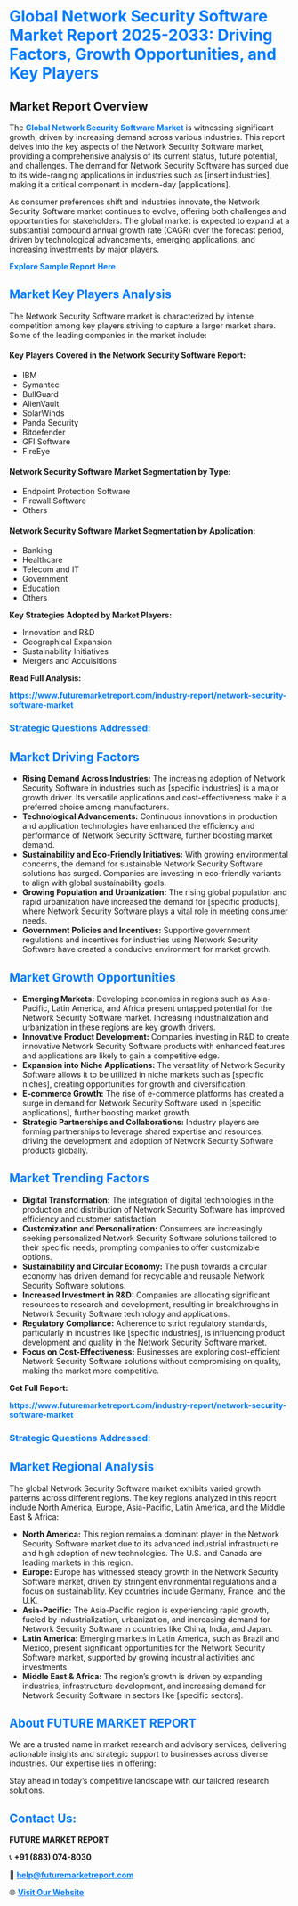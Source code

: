 <h1 style="color: #007BFF;">Global Network Security Software Market Report 2025-2033: Driving Factors, Growth Opportunities, and Key Players</h1>

<section id="overview">
<h2>Market Report Overview</h2>
<p>The <a href="https://www.futuremarketreport.com/industry-report/network-security-software-market" style="color: #007BFF; text-decoration: none;"><strong>Global Network Security Software Market</strong></a> is witnessing significant growth, driven by increasing demand across various industries. This report delves into the key aspects of the Network Security Software market, providing a comprehensive analysis of its current status, future potential, and challenges. The demand for Network Security Software has surged due to its wide-ranging applications in industries such as [insert industries], making it a critical component in modern-day [applications].</p>
<p>As consumer preferences shift and industries innovate, the Network Security Software market continues to evolve, offering both challenges and opportunities for stakeholders. The global market is expected to expand at a substantial compound annual growth rate (CAGR) over the forecast period, driven by technological advancements, emerging applications, and increasing investments by major players.</p>
</section>

<section id="overview">
<p><a href="https://www.futuremarketreport.com/request-sample/reportId=108622" style="color: #007BFF; text-decoration: none;"><strong>Explore Sample Report Here</strong></a></p>
</section>

<section id="key-players">
<h2 style="color: #007BFF;">Market Key Players Analysis</h2>
<p>The Network Security Software market is characterized by intense competition among key players striving to capture a larger market share. Some of the leading companies in the market include:</p>
<h4>Key Players Covered in the Network Security Software Report:</h4>
<ul><li>IBM</li><li>Symantec</li><li>BullGuard</li><li>AlienVault</li><li>SolarWinds</li><li>Panda Security</li><li>Bitdefender</li><li>GFI Software</li><li>FireEye</li></ul>
<h4>Network Security Software Market Segmentation by Type:</h4>
<ul><li>Endpoint Protection Software</li><li>Firewall Software</li><li>Others</li></ul>

<h4>Network Security Software Market Segmentation by Application:</h4>
<ul><li>Banking</li><li>Healthcare</li><li>Telecom and IT</li><li>Government</li><li>Education</li><li>Others</li></ul>
<p><strong>Key Strategies Adopted by Market Players:</strong></p>
<ul>
<li>Innovation and R&D</li>
<li>Geographical Expansion</li>
<li>Sustainability Initiatives</li>
<li>Mergers and Acquisitions</li>
</ul>
</section>

<section>
<p><strong>Read Full Analysis: </strong></p><a href="https://www.futuremarketreport.com/industry-report/network-security-software-market" style="color: #007BFF; text-decoration: none;"><strong>https://www.futuremarketreport.com/industry-report/network-security-software-market</strong></a>
<h3 style="color: #007BFF;">Strategic Questions Addressed:</h3>
</section>

<section id="driving-factors">
<h2 style="color: #007BFF;">Market Driving Factors</h2>
<ul>
<li><strong>Rising Demand Across Industries:</strong> The increasing adoption of Network Security Software in industries such as [specific industries] is a major growth driver. Its versatile applications and cost-effectiveness make it a preferred choice among manufacturers.</li>
<li><strong>Technological Advancements:</strong> Continuous innovations in production and application technologies have enhanced the efficiency and performance of Network Security Software, further boosting market demand.</li>
<li><strong>Sustainability and Eco-Friendly Initiatives:</strong> With growing environmental concerns, the demand for sustainable Network Security Software solutions has surged. Companies are investing in eco-friendly variants to align with global sustainability goals.</li>
<li><strong>Growing Population and Urbanization:</strong> The rising global population and rapid urbanization have increased the demand for [specific products], where Network Security Software plays a vital role in meeting consumer needs.</li>
<li><strong>Government Policies and Incentives:</strong> Supportive government regulations and incentives for industries using Network Security Software have created a conducive environment for market growth.</li>
</ul>
</section>

<section id="growth-opportunities">
<h2 style="color: #007BFF;">Market Growth Opportunities</h2>
<ul>
<li><strong>Emerging Markets:</strong> Developing economies in regions such as Asia-Pacific, Latin America, and Africa present untapped potential for the Network Security Software market. Increasing industrialization and urbanization in these regions are key growth drivers.</li>
<li><strong>Innovative Product Development:</strong> Companies investing in R&D to create innovative Network Security Software products with enhanced features and applications are likely to gain a competitive edge.</li>
<li><strong>Expansion into Niche Applications:</strong> The versatility of Network Security Software allows it to be utilized in niche markets such as [specific niches], creating opportunities for growth and diversification.</li>
<li><strong>E-commerce Growth:</strong> The rise of e-commerce platforms has created a surge in demand for Network Security Software used in [specific applications], further boosting market growth.</li>
<li><strong>Strategic Partnerships and Collaborations:</strong> Industry players are forming partnerships to leverage shared expertise and resources, driving the development and adoption of Network Security Software products globally.</li>
</ul>
</section>

<section id="trending-factors">
<h2 style="color: #007BFF;">Market Trending Factors</h2>
<ul>
<li><strong>Digital Transformation:</strong> The integration of digital technologies in the production and distribution of Network Security Software has improved efficiency and customer satisfaction.</li>
<li><strong>Customization and Personalization:</strong> Consumers are increasingly seeking personalized Network Security Software solutions tailored to their specific needs, prompting companies to offer customizable options.</li>
<li><strong>Sustainability and Circular Economy:</strong> The push towards a circular economy has driven demand for recyclable and reusable Network Security Software solutions.</li>
<li><strong>Increased Investment in R&D:</strong> Companies are allocating significant resources to research and development, resulting in breakthroughs in Network Security Software technology and applications.</li>
<li><strong>Regulatory Compliance:</strong> Adherence to strict regulatory standards, particularly in industries like [specific industries], is influencing product development and quality in the Network Security Software market.</li>
<li><strong>Focus on Cost-Effectiveness:</strong> Businesses are exploring cost-efficient Network Security Software solutions without compromising on quality, making the market more competitive.</li>
</ul>
</section>

<section>
<p><strong>Get Full Report: </strong></p><a href="https://www.futuremarketreport.com/industry-report/network-security-software-market" style="color: #007BFF; text-decoration: none;"><strong>https://www.futuremarketreport.com/industry-report/network-security-software-market</strong></a>
<h3 style="color: #007BFF;">Strategic Questions Addressed:</h3>
</section>


<section id="regional-analysis">
<h2 style="color: #007BFF;">Market Regional Analysis</h2>
<p>The global Network Security Software market exhibits varied growth patterns across different regions. The key regions analyzed in this report include North America, Europe, Asia-Pacific, Latin America, and the Middle East & Africa:</p>
<ul>
<li><strong>North America:</strong> This region remains a dominant player in the Network Security Software market due to its advanced industrial infrastructure and high adoption of new technologies. The U.S. and Canada are leading markets in this region.</li>
<li><strong>Europe:</strong> Europe has witnessed steady growth in the Network Security Software market, driven by stringent environmental regulations and a focus on sustainability. Key countries include Germany, France, and the U.K.</li>
<li><strong>Asia-Pacific:</strong> The Asia-Pacific region is experiencing rapid growth, fueled by industrialization, urbanization, and increasing demand for Network Security Software in countries like China, India, and Japan.</li>
<li><strong>Latin America:</strong> Emerging markets in Latin America, such as Brazil and Mexico, present significant opportunities for the Network Security Software market, supported by growing industrial activities and investments.</li>
<li><strong>Middle East & Africa:</strong> The region’s growth is driven by expanding industries, infrastructure development, and increasing demand for Network Security Software in sectors like [specific sectors].</li>
</ul>
</section>

<footer>
<h2 style="color: #007BFF;">About FUTURE MARKET REPORT</h2>
<p>We are a trusted name in market research and advisory services, delivering actionable insights and strategic support to businesses across diverse industries. Our expertise lies in offering:</p>

<p>Stay ahead in today’s competitive landscape with our tailored research solutions.</p>

<h2 style="color: #007BFF;">Contact Us:</h2>
<p><strong>FUTURE MARKET REPORT</strong></p>
<p>📞 <strong>+91 (883) 074-8030</strong></p>
<p>📧 <strong><a href="mailto:help@futuremarketreport.com" style="color: #007BFF;">help@futuremarketreport.com</a></strong></p>
<p>🌐 <strong><a href="https://www.futuremarketreport.com/" style="color: #007BFF;">Visit Our Website</a></strong></p>
</footer>